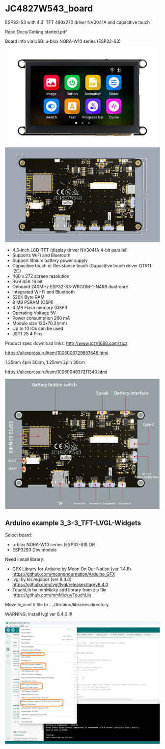 # JC4827W543_board
 ESP32-S3 with 4.3' TFT 480x270 driver NV3041A and capacitive touch

 Read Docs/Getting started.pdf

 Board info via USB:   u-blox NORA-W10 series (ESP32-S3)

![JC4827W543_board](/Pictures/1-1.jpg)
![JC4827W543_board](/Pictures/1-2.png)

+ 4.3-inch LCD-TFT (display driver NV3041A  4-bit parallel)
+ Supports WiFi and Bluetooth
+ Support lithium battery power supply
+ Capacitive touch or Resistance touch (Capacitive touch driver GT911 I2C)
+ 480 x 272 screen resolution
+ RGB 65K 16 bit
+ Onboard 240MHz ESP32-S3-WROOM-1-N4R8 dual-core
+ integrated WI-FI and Bluetooth
+ 520K Byte RAM
+ 8 MB PSRAM (OSPI)
+ 4 MB Flash memory (QSPI)
+ Operating Voltage 5V
+ Power consumption 260 mA
+ Module size 120x70.2(mm)
+ Up to 10 IOs can be used
+ JST1.25 4 Pins 

Product spec download links:
http://www.jczn1688.com/zlxz

https://aliexpress.ru/item/1005006729657546.html

1.25mm 4pin 30cm,  1.25mm 2pin 30cm

https://aliexpress.ru/item/1005004837211340.html

![JC4827W543_board](/Pictures/1-3.png)



## Arduino example 3_3-3_TFT-LVGL-Widgets
Select board:
+ u-blox NORA-W10 series (ESP32-S3)
OR
+ ESP32S3 Dev module

Need install library:
+ GFX Library for Arduino by Moon On Our Nation (ver 1.4.6)  https://github.com/moononournation/Arduino_GFX
+ lvgl by kisvegabor (ver 8.4.0)    https://github.com/lvgl/lvgl/releases/tag/v8.4.0
+ TouchLib by mmMicky add library from zip file  https://github.com/mmMicky/TouchLib

Move lv_conf.h file to ..../Arduino/libraries directory

WARNING: install lvgl ver 8.4.0 !!!

![JC4827W543_board](/Pictures/Arduino.png)

